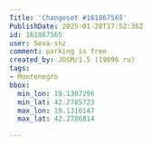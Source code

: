 ```yaml
---
Title: 'Changeset #161867565'
PublishDate: 2025-01-28T17:52:36Z
id: 161867565
user: Seva-snz
comment: parking is free
created_by: JOSM/1.5 (19096 ru)
tags:
- Montenegro
bbox:
  min_lon: 19.1307296
  min_lat: 42.2785723
  max_lon: 19.1310147
  max_lat: 42.2786814

---
```

